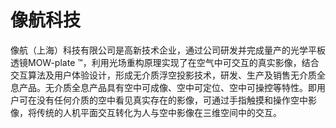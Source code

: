 # 像航科技


像航（上海）科技有限公司是高新技术企业，通过公司研发并完成量产的光学平板透镜MOW-plate ™️，利用光场重构原理实现了在空气中可交互的真实影像，结合交互算法及用户体验设计，形成无介质浮空投影技术，研发、生产及销售无介质全息产品。无介质全息产品具有空中可成像、空中可定位、空中可操控等特性。即用户可在没有任何介质的空中看见真实存在的影像，可通过手指触摸和操作空中影像，将传统的人机平面交互转化为人与空中影像在三维空间中的交互。

